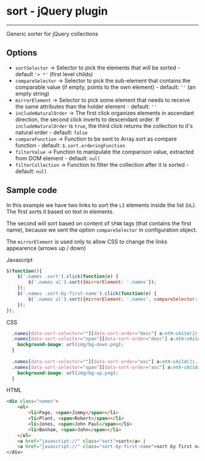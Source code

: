 # sort - jQuery plugin
---

Generic sorter for jQuery collections

## Options

 * ```sortSelector``` -> Selector to pick the elements that will be sorted - default ```'> *'``` (first level childs) 
 * ```compareSelector``` -> Selector to pick the sub-element that contains the comparable value (if empty, points to the own element) - default: ```''``` (an empty string)
 * ```mirrorElement``` -> Selector to pick some element that needs to receive the same attributes than the holder element - default: ```''```
 * ```includeNaturalOrder``` -> The first click organizes elements in ascendant direction, the second click inverts to descendant order. If ```includeNaturalOrder``` is ```true```, the third click returns the collection to it's natural order - default: ```false```
 * ```compareFunction``` -> Function to be sent to Array.sort as compare function - default: ```$.sort.orderingFunction```
 * ```filterValue``` -> Function to manipulate the comparison value, extracted from DOM element - default: ```null```
 * ```filterCollection``` -> Function to filter the collection after it is sorted - default: ```null```

## Sample code
In this example we have two links to sort the ```LI``` elements inside the list (```UL```). The first sorts it based on text in elements. 

The second will sort based on content of ```SPAN``` tags (that contains the first name), because we sent the option ```compareSelector``` in configuration object.

The ```mirrorElement``` is used only to allow CSS to change the links appearence (arrows up / down)

Javascript
```javascript
$(function(){
	$('.names .sort').click(function(e) {
		$('.names ul').sort({mirrorElement: '.names'});
	});
	$('.names .sort-by-first-name').click(function(e) {
		$('.names ul').sort({mirrorElement: '.names', compareSelector: 'span'});
	});
});
```

CSS
```css
  .names[data-sort-selector=""][data-sort-order="desc"] a:nth-child(2),
  .names[data-sort-selector="span"][data-sort-order="desc"] a:nth-child(3) {
    background-image: url(img/bg-down.png);
  }
  
  .names[data-sort-selector=""][data-sort-order="asc"] a:nth-child(2),
  .names[data-sort-selector="span"][data-sort-order="asc"] a:nth-child(3) {
    background-image: url(img/bg-up.png);
  }
```
HTML
```html
<div class="names">
	<ul>
		<li>Page, <span>Jimmy</span></li>
		<li>Plant, <span>Robert</span></li>
		<li>Jones, <span>John Paul</span></li>
		<li>Bonham, <span>John</span></li>
	</ul>
	<a href="javascript://" class="sort">sort</a> |
	<a href="javascript://" class="sort-by-first-name">sort by first name</a>
</div>
```

